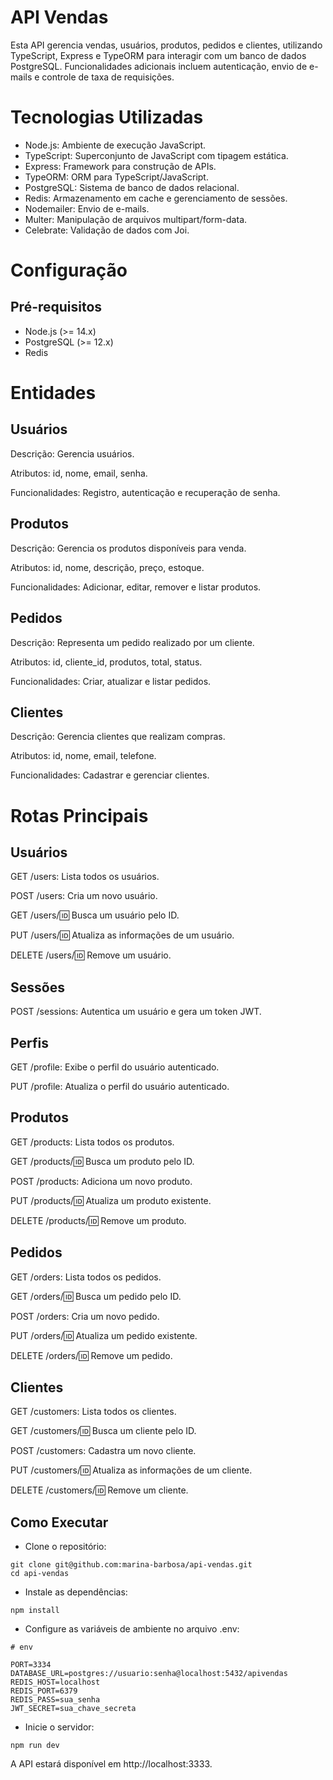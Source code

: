 # API Vendas

Esta API gerencia vendas, usuários, produtos, pedidos e clientes, utilizando TypeScript, Express e TypeORM para interagir com um banco de dados PostgreSQL. Funcionalidades adicionais incluem autenticação, envio de e-mails e controle de taxa de requisições.


# Tecnologias Utilizadas

- Node.js: Ambiente de execução JavaScript.
- TypeScript: Superconjunto de JavaScript com tipagem estática.
- Express: Framework para construção de APIs.
- TypeORM: ORM para TypeScript/JavaScript.
- PostgreSQL: Sistema de banco de dados relacional.
- Redis: Armazenamento em cache e gerenciamento de sessões.
- Nodemailer: Envio de e-mails.
- Multer: Manipulação de arquivos multipart/form-data.
- Celebrate: Validação de dados com Joi.
  
# Configuração

## Pré-requisitos
- Node.js (>= 14.x)
- PostgreSQL (>= 12.x)
- Redis


# Entidades

## Usuários

Descrição: Gerencia usuários.

Atributos: id, nome, email, senha.

Funcionalidades: Registro, autenticação e recuperação de senha.

## Produtos

Descrição: Gerencia os produtos disponíveis para venda.

Atributos: id, nome, descrição, preço, estoque.

Funcionalidades: Adicionar, editar, remover e listar produtos.

## Pedidos

Descrição: Representa um pedido realizado por um cliente.

Atributos: id, cliente_id, produtos, total, status.

Funcionalidades: Criar, atualizar e listar pedidos.

## Clientes

Descrição: Gerencia clientes que realizam compras.

Atributos: id, nome, email, telefone.

Funcionalidades: Cadastrar e gerenciar clientes.

# Rotas Principais

## Usuários

GET /users: Lista todos os usuários.

POST /users: Cria um novo usuário.

GET /users/:id: Busca um usuário pelo ID.

PUT /users/:id: Atualiza as informações de um usuário.

DELETE /users/:id: Remove um usuário.

## Sessões

POST /sessions: Autentica um usuário e gera um token JWT.

## Perfis

GET /profile: Exibe o perfil do usuário autenticado.

PUT /profile: Atualiza o perfil do usuário autenticado.

## Produtos

GET /products: Lista todos os produtos.

GET /products/:id: Busca um produto pelo ID.

POST /products: Adiciona um novo produto.

PUT /products/:id: Atualiza um produto existente.

DELETE /products/:id: Remove um produto.

## Pedidos 

GET /orders: Lista todos os pedidos.

GET /orders/:id: Busca um pedido pelo ID.

POST /orders: Cria um novo pedido.

PUT /orders/:id: Atualiza um pedido existente.

DELETE /orders/:id: Remove um pedido.

## Clientes 

GET /customers: Lista todos os clientes.

GET /customers/:id: Busca um cliente pelo ID.

POST /customers: Cadastra um novo cliente.

PUT /customers/:id: Atualiza as informações de um cliente.

DELETE /customers/:id: Remove um cliente.

## Como Executar
- Clone o repositório:

```
git clone git@github.com:marina-barbosa/api-vendas.git
cd api-vendas
```

- Instale as dependências:
  
```
npm install
```

- Configure as variáveis de ambiente no arquivo .env:

```
# env

PORT=3334
DATABASE_URL=postgres://usuario:senha@localhost:5432/apivendas
REDIS_HOST=localhost
REDIS_PORT=6379
REDIS_PASS=sua_senha
JWT_SECRET=sua_chave_secreta
```

- Inicie o servidor:

```
npm run dev
```

A API estará disponível em http://localhost:3333.
